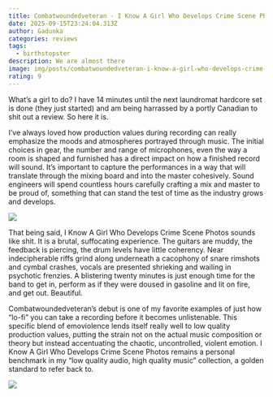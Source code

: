 ```yaml
---
title: Combatwoundedveteran - I Know A Girl Who Develops Crime Scene Photos
date: 2025-09-15T23:24:04.313Z
author: Gadunka
categories: reviews
tags:
  - birthstopster
description: We are almost there
image: img/posts/combatwoundedveteran-i-know-a-girl-who-develops-crime-scene-photos-cover-art.webp
rating: 9
---
```

<!--StartFragment-->



What’s a girl to do? I have 14 minutes until the next laundromat hardcore set is done (they just started) and am being harrassed by a portly Canadian to shit out a review. So here it is.

I’ve always loved how production values during recording can really emphasize the moods and atmospheres portrayed through music. The initial choices in gear, the number and range of microphones, even the way a room is shaped and furnished has a direct impact on how a finished record will sound. It’s important to capture the performances in a way that will translate through the mixing board and into the master cohesively. Sound engineers will spend countless hours carefully crafting a mix and master to be proud of, something that can stand the test of time as the industry grows and develops.  

![](img/posts/a4180581386_10.jpg)

That being said, I Know A Girl Who Develops Crime Scene Photos sounds like shit. It is a brutal, suffocating experience. The guitars are muddy, the feedback is piercing, the drum levels have little coherency. Near indecipherable riffs grind along underneath a cacophony of snare rimshots and cymbal crashes, vocals are presented shrieking and wailing in psychotic frenzies. A blistering twenty minutes is just enough time for the band to get in, perform as if they were doused in gasoline and lit on fire, and get out. Beautiful.

Combatwoundedveteran’s debut is one of my favorite examples of just how “lo-fi” you can take a recording before it becomes unlistenable. This specific blend of emoviolence lends itself really well to low quality production values, putting the strain not on the actual music composition or theory but instead accentuating the chaotic, uncontrolled, violent emotion. I Know A Girl Who Develops Crime Scene Photos remains a personal benchmark in my “low quality audio, high quality music” collection, a golden standard to refer back to. 

![](img/posts/a-2953785-1495128807-9486.jpg)